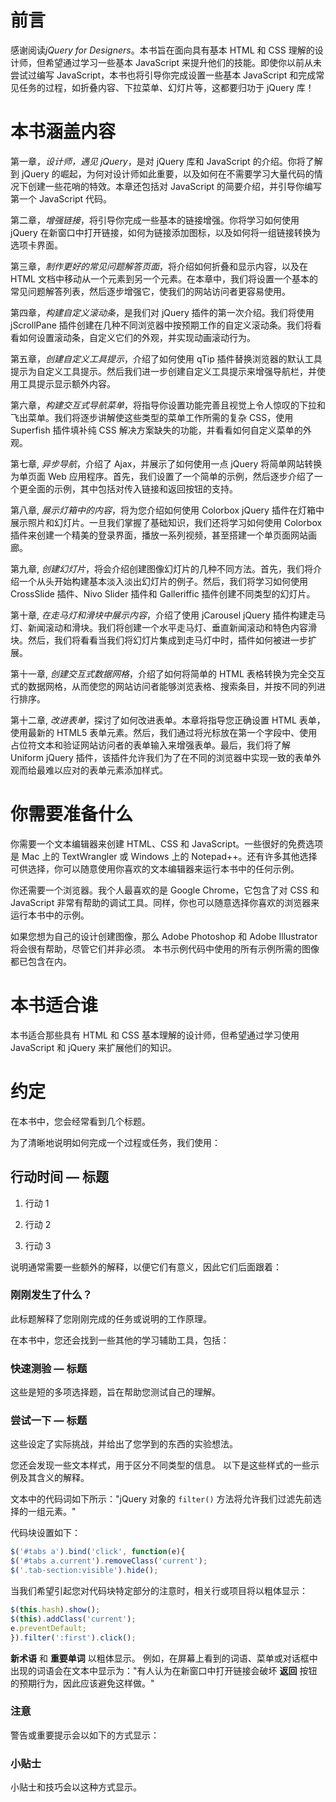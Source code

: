 # 前言

感谢阅读*jQuery for Designers*。本书旨在面向具有基本 HTML 和 CSS 理解的设计师，但希望通过学习一些基本 JavaScript 来提升他们的技能。即使你以前从未尝试过编写 JavaScript，本书也将引导你完成设置一些基本 JavaScript 和完成常见任务的过程，如折叠内容、下拉菜单、幻灯片等，这都要归功于 jQuery 库！

# 本书涵盖内容

第一章，*设计师，遇见 jQuery*，是对 jQuery 库和 JavaScript 的介绍。你将了解到 jQuery 的崛起，为何对设计师如此重要，以及如何在不需要学习大量代码的情况下创建一些花哨的特效。本章还包括对 JavaScript 的简要介绍，并引导你编写第一个 JavaScript 代码。

第二章，*增强链接*，将引导你完成一些基本的链接增强。你将学习如何使用 jQuery 在新窗口中打开链接，如何为链接添加图标，以及如何将一组链接转换为选项卡界面。

第三章，*制作更好的常见问题解答页面*，将介绍如何折叠和显示内容，以及在 HTML 文档中移动从一个元素到另一个元素。在本章中，我们将设置一个基本的常见问题解答列表，然后逐步增强它，使我们的网站访问者更容易使用。

第四章，*构建自定义滚动条*，是我们对 jQuery 插件的第一次介绍。我们将使用 jScrollPane 插件创建在几种不同浏览器中按预期工作的自定义滚动条。我们将看看如何设置滚动条，自定义它们的外观，并实现动画滚动行为。

第五章，*创建自定义工具提示*，介绍了如何使用 qTip 插件替换浏览器的默认工具提示为自定义工具提示。然后我们进一步创建自定义工具提示来增强导航栏，并使用工具提示显示额外内容。

第六章，*构建交互式导航菜单*，将指导你设置功能完善且视觉上令人惊叹的下拉和飞出菜单。我们将逐步讲解使这些类型的菜单工作所需的复杂 CSS，使用 Superfish 插件填补纯 CSS 解决方案缺失的功能，并看看如何自定义菜单的外观。

第七章, *异步导航*，介绍了 Ajax，并展示了如何使用一点 jQuery 将简单网站转换为单页面 Web 应用程序。首先，我们设置了一个简单的示例，然后逐步介绍了一个更全面的示例，其中包括对传入链接和返回按钮的支持。

第八章, *展示灯箱中的内容*，将为您介绍如何使用 Colorbox jQuery 插件在灯箱中展示照片和幻灯片。一旦我们掌握了基础知识，我们还将学习如何使用 Colorbox 插件来创建一个精美的登录界面，播放一系列视频，甚至搭建一个单页面网站画廊。

第九章, *创建幻灯片*，将会介绍创建图像幻灯片的几种不同方法。首先，我们将介绍一个从头开始构建基本淡入淡出幻灯片的例子。然后，我们将学习如何使用 CrossSlide 插件、Nivo Slider 插件和 Galleriffic 插件创建不同类型的幻灯片。

第十章, *在走马灯和滑块中展示内容*，介绍了使用 jCarousel jQuery 插件构建走马灯、新闻滚动和滑块。我们将创建一个水平走马灯、垂直新闻滚动和特色内容滑块。然后，我们将看看当我们将幻灯片集成到走马灯中时，插件如何被进一步扩展。

第十一章, *创建交互式数据网格*，介绍了如何将简单的 HTML 表格转换为完全交互式的数据网格，从而使您的网站访问者能够浏览表格、搜索条目，并按不同的列进行排序。

第十二章, *改进表单*，探讨了如何改进表单。本章将指导您正确设置 HTML 表单，使用最新的 HTML5 表单元素。然后，我们通过将光标放在第一个字段中、使用占位符文本和验证网站访问者的表单输入来增强表单。最后，我们将了解 Uniform jQuery 插件，该插件允许我们为了在不同的浏览器中实现一致的表单外观而给最难以应对的表单元素添加样式。

# 你需要准备什么

你需要一个文本编辑器来创建 HTML、CSS 和 JavaScript。一些很好的免费选项是 Mac 上的 TextWrangler 或 Windows 上的 Notepad++。还有许多其他选择可供选择，你可以随意使用你喜欢的文本编辑器来运行本书中的任何示例。

你还需要一个浏览器。我个人最喜欢的是 Google Chrome，它包含了对 CSS 和 JavaScript 非常有帮助的调试工具。同样，你也可以随意选择你喜欢的浏览器来运行本书中的示例。

如果您想为自己的设计创建图像，那么 Adobe Photoshop 和 Adobe Illustrator 将会很有帮助，尽管它们并非必须。 本书示例代码中使用的所有示例所需的图像都已包含在内。

# 本书适合谁

本书适合那些具有 HTML 和 CSS 基本理解的设计师，但希望通过学习使用 JavaScript 和 jQuery 来扩展他们的知识。

# 约定

在本书中，您会经常看到几个标题。

为了清晰地说明如何完成一个过程或任务，我们使用：

## 行动时间 — 标题

1.  行动 1

1.  行动 2

1.  行动 3

说明通常需要一些额外的解释，以便它们有意义，因此它们后面跟着：

### 刚刚发生了什么？

此标题解释了您刚刚完成的任务或说明的工作原理。

在本书中，您还会找到一些其他的学习辅助工具，包括：

### 快速测验 — 标题

这些是短的多项选择题，旨在帮助您测试自己的理解。

### 尝试一下 — 标题

这些设定了实际挑战，并给出了您学到的东西的实验想法。

您还会发现一些文本样式，用于区分不同类型的信息。 以下是这些样式的一些示例及其含义的解释。

文本中的代码词如下所示："jQuery 对象的 `filter()` 方法将允许我们过滤先前选择的一组元素。"

代码块设置如下：

```js
$('#tabs a').bind('click', function(e){
$('#tabs a.current').removeClass('current');
$('.tab-section:visible').hide();

```

当我们希望引起您对代码块特定部分的注意时，相关行或项目将以粗体显示：

```js
$(this.hash).show();
$(this).addClass('current');
e.preventDefault;
}).filter(':first').click();

```

**新术语** 和 **重要单词** 以粗体显示。 例如，在屏幕上看到的词语、菜单或对话框中出现的词语会在文本中显示为："有人认为在新窗口中打开链接会破坏 **返回** 按钮的预期行为，因此应该避免这样做。"

### 注意

警告或重要提示会以如下的方式显示：

### 小贴士

小贴士和技巧会以这种方式显示。
